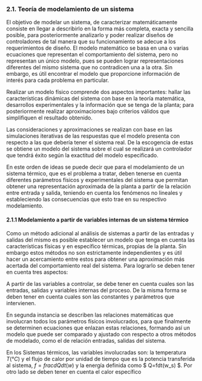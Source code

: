 
### 2.1. Teoría de modelamiento de un sistema 

El objetivo de modelar un sistema, de caracterizar matemáticamente consiste en llegar a describirlo en la forma más completa, exacta y sencilla posible, para posteriormente analizarlo y poder realizar diseños de controladores de tal manera que su funcionamiento se adecue a los requerimientos de diseño. El modelo matemático se basa en una o varias ecuaciones que representan el comportamiento del sistema, pero no representan un único modelo, pues se pueden lograr representaciones diferentes del mismo sistema que no contradicen una a la otra. Sin embargo, es útil encontrar el modelo que proporcione información de interés para cada problema en particular.

Realizar un modelo físico comprende dos aspectos importantes: hallar las características dinámicas del sistema con base en la teoría matemática, desarrollos experimentales y la información que se tenga de la planta; para posteriormente realizar aproximaciones bajo criterios válidos que simplifiquen el resultado obtenido.

Las consideraciones y aproximaciones se realizan con base en las simulaciones iterativas de las respuestas que el modelo presenta con respecto a las que debería tener el sistema real. De la escogencia de estas se obtiene un modelo del sistema sobre el cual se realizará un controlador que tendrá éxito según la exactitud del modelo especificado.

En este orden de ideas se puede decir que para el modelamiento de un sistema térmico, que es el problema a tratar, deben tenerse en cuenta diferentes parámetros físicos y experimentales del sistema que permitan obtener una representación aproximada de la planta a partir de la relación entre entrada y salida, teniendo en cuenta los fenómenos no lineales y estableciendo las consecuencias que esto trae en su respectivo modelamiento.


#### 2.1.1  Modelamiento a partir de variables internas de un sistema térmico
Como un método adicional al análisis de sistemas a partir de las entradas y salidas del mismo es posible establecer un modelo que tenga en cuenta las características físicas y en específico térmicas, propias de la planta. Sin embargo estos métodos no son estrictamente independientes y es útil hacer un acercamiento entre estos para obtener una aproximación más acertada del comportamiento real del sistema. Para lograrlo se deben tener en cuenta tres aspectos:

A partir de las variables a controlar, se debe tener en cuenta cuales son las entradas, salidas y variables internas del proceso. De la misma forma se deben tener en cuenta cuales son las constantes y parámetros que intervienen.

En segunda instancia se describen las relaciones matemáticas que involucran todos los parámetros físicos involucrados, para que finalmente se determinen ecuaciones que enlazan estas relaciones, formando así un modelo que puede ser comparado y ajustado con respecto a otros métodos de modelado, como el de relación entradas, salidas del sistema.

En los Sistemas térmicos, las variables involucradas son: la temperatura $`T(°C)`$ y el flujo de calor por unidad de tiempo que es la potencia transferida al sistema, $f=frac{dQ}{dt}(w)$ y la energía definida como $ Q=fdt(w_s) $. Por otro lado se deben tener en cuenta el calor específico
